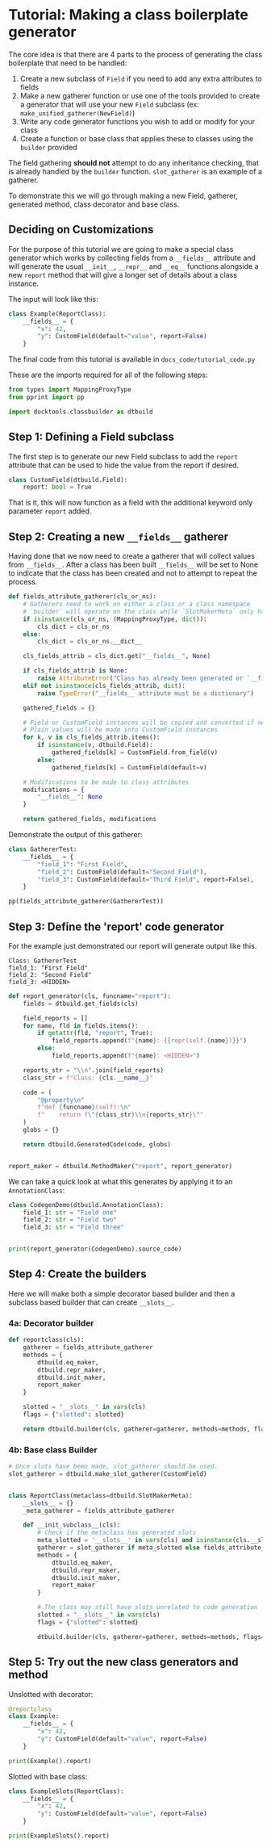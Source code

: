 # Tutorial: Making a class boilerplate generator #

The core idea is that there are 4 parts to the process of generating
the class boilerplate that need to be handled:

1. Create a new subclass of `Field` if you need to add any extra attributes to fields
2. Make a new gatherer function or use one of the tools provided to create a generator
   that will use your new `Field` subclass (ex: `make_unified_gatherer(NewField)`)
3. Write any code generator functions you wish to add or modify for your class
4. Create a function or base class that applies these to classes using the `builder` provided

The field gathering **should not** attempt to do any inheritance checking, that is already handled
by the `builder` function. `slot_gatherer` is an example of a gatherer.

To demonstrate this we will go through making a new Field, gatherer, generated method, class decorator
and base class.

## Deciding on Customizations ##

For the purpose of this tutorial we are going to make a special
class generator which works by collecting fields from a `__fields__`
attribute and will generate the usual `__init__`, `__repr__` and `__eq__`
functions alongside a new `report` method that will give a longer set of 
details about a class instance.

The input will look like this:
```python
class Example(ReportClass):
    __fields__ = {
        "x": 42,
        "y": CustomField(default="value", report=False)
    }
```

The final code from this tutorial is available in `docs_code/tutorial_code.py`

These are the imports required for all of the following steps:

```python
from types import MappingProxyType
from pprint import pp

import ducktools.classbuilder as dtbuild
```

## Step 1: Defining a Field subclass ##

The first step is to generate our new Field subclass to add the `report`
attribute that can be used to hide the value from the report if desired.

```python
class CustomField(dtbuild.Field):
    report: bool = True
```

That is it, this will now function as a field with the additional keyword only
parameter `report` added. 

## Step 2: Creating a new `__fields__` gatherer ##

Having done that we now need to create a gatherer that will collect values from `__fields__`.
After a class has been built `__fields__` will be set to None to indicate that the class has
been created and not to attempt to repeat the process.

```python
def fields_attribute_gatherer(cls_or_ns):
    # Gatherers need to work on either a class or a class namespace
    # `builder` will operate on the class while `SlotMakerMeta` only has the namespace
    if isinstance(cls_or_ns, (MappingProxyType, dict)):
        cls_dict = cls_or_ns
    else:
        cls_dict = cls_or_ns.__dict__

    cls_fields_attrib = cls_dict.get("__fields__", None)

    if cls_fields_attrib is None:
        raise AttributeError("Class has already been generated or `__fields__` has not been set")
    elif not isinstance(cls_fields_attrib, dict):
        raise TypeError("__fields__ attribute must be a dictionary")

    gathered_fields = {}

    # Field or CustomField instances will be copied and converted if needed
    # Plain values will be made into CustomField instances
    for k, v in cls_fields_attrib.items():
        if isinstance(v, dtbuild.Field):
            gathered_fields[k] = CustomField.from_field(v)
        else:
            gathered_fields[k] = CustomField(default=v)

    # Modifications to be made to class attributes
    modifications = {
        "__fields__": None
    }

    return gathered_fields, modifications
```

Demonstrate the output of this gatherer:
```python
class GathererTest:
    __fields__ = {
        "field_1": "First Field",
        "field_2": CustomField(default="Second Field"),
        "field_3": CustomField(default="Third Field", report=False),
    }

pp(fields_attribute_gatherer(GathererTest))
```

## Step 3: Define the 'report' code generator ##

For the example just demonstrated our report will generate output like this.

```
Class: GathererTest
field_1: "First Field"
field_2: "Second Field"
field_3: <HIDDEN>
```

```python
def report_generator(cls, funcname="report"):
    fields = dtbuild.get_fields(cls)

    field_reports = []
    for name, fld in fields.items():
        if getattr(fld, "report", True):
            field_reports.append(f"{name}: {{repr(self.{name})}}")
        else:
            field_reports.append(f"{name}: <HIDDEN>")

    reports_str = "\\n".join(field_reports)
    class_str = f"Class: {cls.__name__}"

    code = (
        "@property\n"
        f"def {funcname}(self):\n"
        f"    return f\"{class_str}\\n{reports_str}\""
    )
    globs = {}

    return dtbuild.GeneratedCode(code, globs)


report_maker = dtbuild.MethodMaker("report", report_generator)
```

We can take a quick look at what this generates by applying it to an `AnnotationClass`:
```python
class CodegenDemo(dtbuild.AnnotationClass):
    field_1: str = "Field one"
    field_2: str = "Field two"
    field_3: str = "Field three"


print(report_generator(CodegenDemo).source_code)
```

## Step 4: Create the builders ##

Here we will make both a simple decorator based builder and then a subclass
based builder that can create `__slots__`.

### 4a: Decorator builder ###
```python
def reportclass(cls):
    gatherer = fields_attribute_gatherer
    methods = {
        dtbuild.eq_maker, 
        dtbuild.repr_maker, 
        dtbuild.init_maker, 
        report_maker
    }

    slotted = "__slots__" in vars(cls)
    flags = {"slotted": slotted}

    return dtbuild.builder(cls, gatherer=gatherer, methods=methods, flags=flags)
```

### 4b: Base class Builder ###
```python
# Once slots have been made, slot_gatherer should be used.
slot_gatherer = dtbuild.make_slot_gatherer(CustomField)


class ReportClass(metaclass=dtbuild.SlotMakerMeta):
    __slots__ = {}
    _meta_gatherer = fields_attribute_gatherer

    def __init_subclass__(cls):
        # Check if the metaclass has generated slots
        meta_slotted = '__slots__' in vars(cls) and isinstance(cls.__slots__, dtbuild.SlotFields)
        gatherer = slot_gatherer if meta_slotted else fields_attribute_gatherer
        methods = {
            dtbuild.eq_maker,
            dtbuild.repr_maker,
            dtbuild.init_maker,
            report_maker
        }

        # The class may still have slots unrelated to code generation
        slotted = "__slots__" in vars(cls)
        flags = {"slotted": slotted}

        dtbuild.builder(cls, gatherer=gatherer, methods=methods, flags=flags)
```

## Step 5: Try out the new class generators and method ##

Unslotted with decorator:
```python
@reportclass
class Example:
    __fields__ = {
        "x": 42,
        "y": CustomField(default="value", report=False)
    }

print(Example().report)
```


Slotted with base class:
```python
class ExampleSlots(ReportClass):
    __fields__ = {
        "x": 42,
        "y": CustomField(default="value", report=False)
    }

print(ExampleSlots().report)
```


